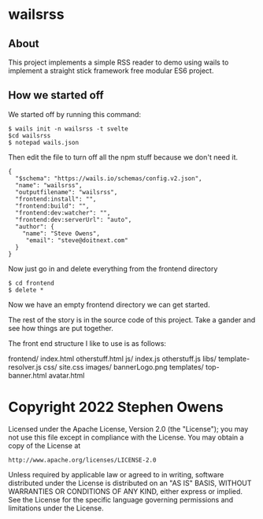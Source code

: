 # wailsrss

## About

This project implements a simple RSS reader to demo using wails to implement a 
straight stick framework free modular ES6 project.

## How we started off

We started off by running this command:

    $ wails init -n wailsrss -t svelte
    $cd wailsrss
    $ notepad wails.json

Then edit the file to turn off all the npm stuff because we don't need it.

    {
      "$schema": "https://wails.io/schemas/config.v2.json",
      "name": "wailsrss",
      "outputfilename": "wailsrss",
      "frontend:install": "",
      "frontend:build": "",
      "frontend:dev:watcher": "",
      "frontend:dev:serverUrl": "auto",
      "author": {
        "name": "Steve Owens",
         "email": "steve@doitnext.com"
      }
    }

Now just go in and delete everything from the frontend directory

    $ cd frontend
    $ delete *

Now we have an empty frontend directory we can get started.

The rest of the story is in the source code of this project.  Take a gander and see how 
things are put together.

The front end structure I like to use is as follows:

frontend/ 
    index.html
    otherstuff.html
    js/
       index.js
       otherstuff.js
       libs/
          template-resolver.js
    css/
       site.css
    images/
        bannerLogo.png
    templates/
        top-banner.html
        avatar.html



# Copyright 2022 Stephen Owens

Licensed under the Apache License, Version 2.0 (the "License");
you may not use this file except in compliance with the License.
You may obtain a copy of the License at

    http://www.apache.org/licenses/LICENSE-2.0

Unless required by applicable law or agreed to in writing, software
distributed under the License is distributed on an "AS IS" BASIS,
WITHOUT WARRANTIES OR CONDITIONS OF ANY KIND, either express or implied.
See the License for the specific language governing permissions and
limitations under the License.
